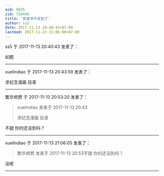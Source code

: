 ```yaml
---
aid: 9025
zid: 726446
title: '实体书今天到了'
author: ss5
date: 2017-11-13 20:40:43+07:00
lastmod: 2017-11-13 21:06:00+07:00
---
```


ss5 于 2017-11-13 20:40:43 发表了：

如题

---------

xuelindiao 于 2017-11-13 20:43:59 发表了：

求纪念漫画 目录

---------

繁华烬燃 于 2017-11-13 20:53:20 发表了：

> xuelindiao 发表于 2017-11-13 20:43
> 
> 求纪念漫画 目录



不甜 你的还没到吗？

---------

xuelindiao 于 2017-11-13 21:06:05 发表了：

> 繁华烬燃 发表于 2017-11-13 20:53不甜 你的还没到吗？



没呢

---------

